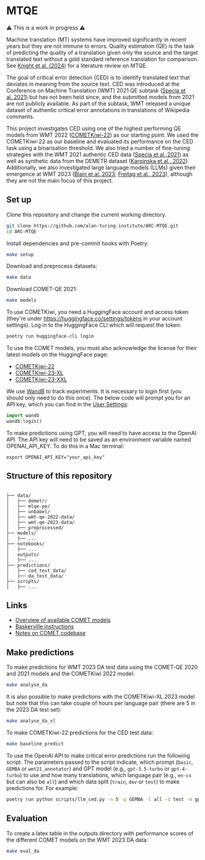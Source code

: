 # MTQE

⚠️ This is a work in progress ⚠️

Machine translation (MT) systems have improved significantly in recent years but they are not immune to
errors. Quality estimation (QE) is the task of predicting the quality of a translation given only the source and the
target translated text without a gold standard reference translation for comparison. See  [Knight et al. (2024)](https://doi.org/10.5281/zenodo.10931558) for a literature review on MTQE.

The goal of critical error detection (CED) is to identify translated text that deviates in meaning from the source
text. CED was introduced at the Conference on Machine Translation (WMT) 2021 QE subtask ([Specia et al.,2021](https://aclanthology.org/2021.wmt-1.71/)) but has not been held since, and the submitted models from 2021 are not publicly available. As part of the subtask, WMT released a unique dataset of authentic critical error annotations in translations of Wikipedia comments.

This project investigates CED using one of the highest performing QE models from WMT 2022 ([COMETKiwi-22](https://huggingface.co/Unbabel/wmt22-cometkiwi-da)) as our starting point. We used the COMETKiwi-22 as our baseline and evaluated its performance on the CED task using a binarisation threshold. We also tried a number of fine-tuning strategies with the WMT 2021 authentic CED data ([Specia et al.,2021](https://aclanthology.org/2021.wmt-1.71/)) as well as synthetic data from the DEMETR dataset ([Karpinska et al., 2022](https://doi.org/10.18653/v1/2022.emnlp-main.649)). Additionally, we also investigated large language models (LLMs) given their emergence at WMT 2023 ([Blain et al.,2023](https://doi.org/10.18653/v1/2023.wmt-1.52); [Freitag et al., 2023](https://doi.org/10.18653/v1/2023.wmt-1.51)), although they are not the main focus of this project.

## Set up

Clone this repository and change the current working directory.

```bash
git clone https://github.com/alan-turing-institute/ARC-MTQE.git
cd ARC-MTQE
```

Install dependencies and pre-commit hooks with Poetry:

```bash
make setup
```

Download and preprocess datasets:

```bash
make data
```

Download COMET-QE 2021:

```bash
make models
```

To use COMETKiwi, you need a HuggingFace account and access token (they're under https://huggingface.co/settings/tokens in your account settings). Log in to the HuggingFace CLI which will request the token:

```bash
poetry run huggingface-cli login
```

To use the COMET models, you must also acknowledge the license for their latest models on the HuggingFace page:
- [COMETKiwi-22](https://huggingface.co/Unbabel/wmt22-cometkiwi-da)
- [COMETKiwi-23-XL](https://huggingface.co/Unbabel/wmt23-cometkiwi-da-xl)
- [COMETKiwi-23-XXL](https://huggingface.co/Unbabel/wmt23-cometkiwi-da-xxl)

We use [WandB](https://wandb.ai/) to track experiments. It is necessary to login first (you should only need to do this once). The below code will prompt you for an API key, which you can find in the [User Settings](https://wandb.ai/settings):

```python
import wandb
wandb.login()
```

To make predictions using GPT, you will need to have access to the OpenAI API. The API key will need to be saved as an environment variable named OPENAI_API_KEY. To do this in a Mac terminal:

```
export OPENAI_API_KEY="your_api_key"
```

## Structure of this repository

```

├── data/
│   ├── demetr/
│   ├── mlqe-pe/
│   ├── unbabel/
│   ├── wmt-qe-2022-data/
│   ├── wmt-qe-2023-data/
│   ├── preprocessed/
├── models/
│   ├── ...
├── notebooks/
│   ├── ...
│   outputs/
│   ├── ...
├── predictions/
│   ├── ced_test_data/
│   ├── da_test_data/
├── scripts/
│   ├── ...
```

## Links

- [Overview of available COMET models](https://github.com/Unbabel/COMET/blob/master/MODELS.md)
- [Baskerville instructions](notes/BASKERVILLE.md)
- [Notes on COMET codebase](notes/COMET.md)

## Make predictions

To make predictions for WMT 2023 DA test data using the COMET-QE 2020 and 2021 models and the COMETKiwi 2022 model:

```bash
make analyse_da
```

It is also possible to make predictions with the COMETKiwi-XL 2023 model but note that this can take couple of hours per language pair (there are 5 in the 2023 DA test set):

```bash
make analyse_da_xl
```

To make COMETKiwi-22 predictions for the  CED test data:

```bash
make baseline_predict
```

To use the OpenAI API to make critical error predictions run the following script. The parameters passed to the script indicate, which prompt (`basic`, `GEMBA` or `wmt21_annotator`) and GPT model (e.g., `gpt-3.5-turbo` or `gpt-4-turbo`) to use and how many translations, which language pair (e.g., `en-cs` but can also be `all`) and which data split (`train`, `dev` or `test`) to make predictions for. For example:

```bash
poetry run python scripts/llm_ced.py -n 5 -p GEMBA -l all -d test -m gpt-4-turbo
```

## Evaluation

To create a latex table in the outputs directory with performance scores of the different COMET models on the WMT 2023 DA data:

```bash
make eval_da
```
